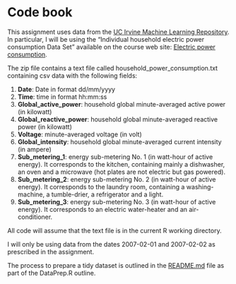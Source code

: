 # Code book
This assignment uses data from the [UC Irvine Machine Learning Repository](http://archive.ics.uci.edu/ml/). In particular, I will be using the “Individual household electric power consumption Data Set” available on the course web site: [Electric power consumption](https://d396qusza40orc.cloudfront.net/exdata%2Fdata%2Fhousehold_power_consumption.zip).

The zip file contains a text file called household_power_consumption.txt containing csv data with the following fields:

1. **Date**: Date in format dd/mm/yyyy
1. **Time**: time in format hh:mm:ss
1. **Global_active_power**: household global minute-averaged active power (in kilowatt)
1. **Global_reactive_power**: household global minute-averaged reactive power (in kilowatt)
1. **Voltage**: minute-averaged voltage (in volt)
1. **Global_intensity**: household global minute-averaged current intensity (in ampere)
1. **Sub_metering_1**: energy sub-metering No. 1 (in watt-hour of active energy). It corresponds to the kitchen, containing mainly a dishwasher, an oven and a microwave (hot plates are not electric but gas powered).
1. **Sub_metering_2**: energy sub-metering No. 2 (in watt-hour of active energy). It corresponds to the laundry room, containing a washing-machine, a tumble-drier, a refrigerator and a light.
1. **Sub_metering_3**: energy sub-metering No. 3 (in watt-hour of active energy). It corresponds to an electric water-heater and an air-conditioner.

All code will assume that the text file is in the current R working directory.

I will only be using data from the dates 2007-02-01 and 2007-02-02 as prescribed in the assignment. 

The process to prepare a tidy dataset is outlined in the [README.md](https://github.com/jacosmuts/exploratory1/blob/master/README.md) file as part of the DataPrep.R outline.

